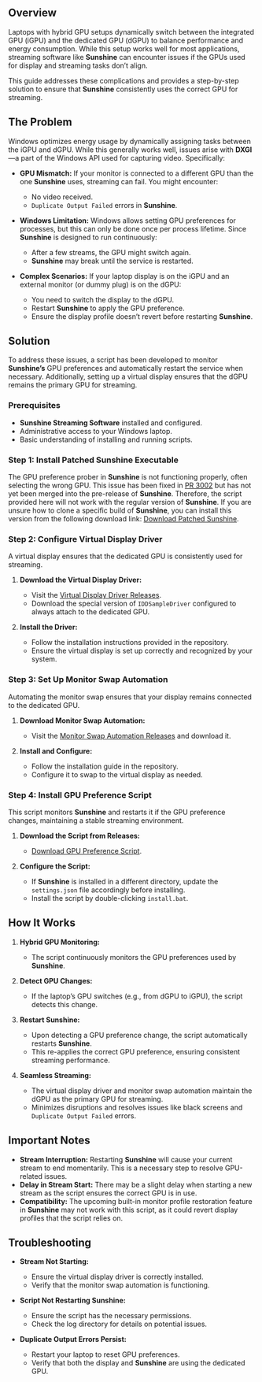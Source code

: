 ## Overview

Laptops with hybrid GPU setups dynamically switch between the integrated GPU (iGPU) and the dedicated GPU (dGPU) to balance performance and energy consumption. While this setup works well for most applications, streaming software like **Sunshine** can encounter issues if the GPUs used for display and streaming tasks don’t align.

This guide addresses these complications and provides a step-by-step solution to ensure that **Sunshine** consistently uses the correct GPU for streaming.

## The Problem

Windows optimizes energy usage by dynamically assigning tasks between the iGPU and dGPU. While this generally works well, issues arise with **DXGI**—a part of the Windows API used for capturing video. Specifically:

- **GPU Mismatch:** If your monitor is connected to a different GPU than the one **Sunshine** uses, streaming can fail. You might encounter:
  - No video received.
  - `Duplicate Output Failed` errors in **Sunshine**.

- **Windows Limitation:** Windows allows setting GPU preferences for processes, but this can only be done once per process lifetime. Since **Sunshine** is designed to run continuously:
  - After a few streams, the GPU might switch again.
  - **Sunshine** may break until the service is restarted.

- **Complex Scenarios:** If your laptop display is on the iGPU and an external monitor (or dummy plug) is on the dGPU:
  - You need to switch the display to the dGPU.
  - Restart **Sunshine** to apply the GPU preference.
  - Ensure the display profile doesn’t revert before restarting **Sunshine**.

## Solution

To address these issues, a script has been developed to monitor **Sunshine’s** GPU preferences and automatically restart the service when necessary. Additionally, setting up a virtual display ensures that the dGPU remains the primary GPU for streaming.

### Prerequisites

- **Sunshine Streaming Software** installed and configured.
- Administrative access to your Windows laptop.
- Basic understanding of installing and running scripts.

### Step 1: Install Patched Sunshine Executable

The GPU preference prober in **Sunshine** is not functioning properly, often selecting the wrong GPU. This issue has been fixed in [PR 3002](https://github.com/LizardByte/Sunshine/pull/3002) but has not yet been merged into the pre-release of **Sunshine**. Therefore, the script provided here will not work with the regular version of **Sunshine**. If you are unsure how to clone a specific build of **Sunshine**, you can install this version from the following download link: [Download Patched Sunshine](https://github.com/LizardByte/Sunshine/actions/runs/10865911655/artifacts/1933733335).

### Step 2: Configure Virtual Display Driver

A virtual display ensures that the dedicated GPU is consistently used for streaming.

1. **Download the Virtual Display Driver:**
   - Visit the [Virtual Display Driver Releases](https://github.com/itsmikethetech/Virtual-Display-Driver/releases/tag/24.9.11).
   - Download the special version of `IDDSampleDriver` configured to always attach to the dedicated GPU.

2. **Install the Driver:**
   - Follow the installation instructions provided in the repository.
   - Ensure the virtual display is set up correctly and recognized by your system.

### Step 3: Set Up Monitor Swap Automation

Automating the monitor swap ensures that your display remains connected to the dedicated GPU.

1. **Download Monitor Swap Automation:**
   - Visit the [Monitor Swap Automation Releases](https://github.com/Nonary/MonitorSwapAutomation/releases/latest) and download it.

2. **Install and Configure:**
   - Follow the installation guide in the repository.
   - Configure it to swap to the virtual display as needed.

### Step 4: Install GPU Preference Script

This script monitors **Sunshine** and restarts it if the GPU preference changes, maintaining a stable streaming environment.

1. **Download the Script from Releases:**
   - [Download GPU Preference Script](https://github.com/Nonary/DuplicateOutputFailFix/releases/latest).

2. **Configure the Script:**
   - If **Sunshine** is installed in a different directory, update the `settings.json` file accordingly before installing.
   - Install the script by double-clicking `install.bat`.

## How It Works

1. **Hybrid GPU Monitoring:**
   - The script continuously monitors the GPU preferences used by **Sunshine**.

2. **Detect GPU Changes:**
   - If the laptop’s GPU switches (e.g., from dGPU to iGPU), the script detects this change.

3. **Restart Sunshine:**
   - Upon detecting a GPU preference change, the script automatically restarts **Sunshine**.
   - This re-applies the correct GPU preference, ensuring consistent streaming performance.

4. **Seamless Streaming:**
   - The virtual display driver and monitor swap automation maintain the dGPU as the primary GPU for streaming.
   - Minimizes disruptions and resolves issues like black screens and `Duplicate Output Failed` errors.

## Important Notes

- **Stream Interruption:** Restarting **Sunshine** will cause your current stream to end momentarily. This is a necessary step to resolve GPU-related issues.
- **Delay in Stream Start:** There may be a slight delay when starting a new stream as the script ensures the correct GPU is in use.
- **Compatibility:** The upcoming built-in monitor profile restoration feature in **Sunshine** may not work with this script, as it could revert display profiles that the script relies on.

## Troubleshooting

- **Stream Not Starting:**
  - Ensure the virtual display driver is correctly installed.
  - Verify that the monitor swap automation is functioning.

- **Script Not Restarting Sunshine:**
  - Ensure the script has the necessary permissions.
  - Check the log directory for details on potential issues.

- **Duplicate Output Errors Persist:**
  - Restart your laptop to reset GPU preferences.
  - Verify that both the display and **Sunshine** are using the dedicated GPU.
